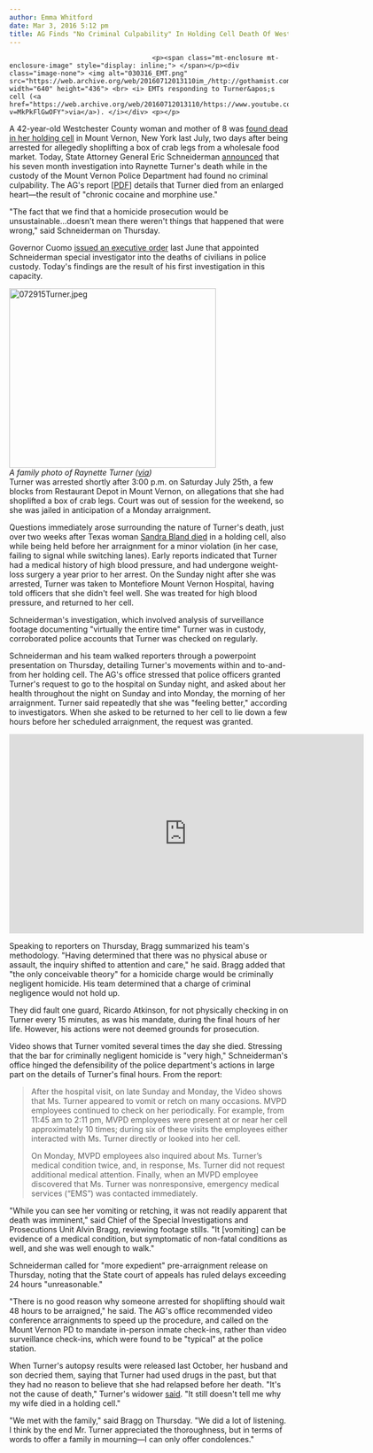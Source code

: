 ```yaml
---
author: Emma Whitford
date: Mar 3, 2016 5:12 pm
title: AG Finds "No Criminal Culpability" In Holding Cell Death Of Westchester County Woman Arrested For Shoplifting
---
```


	
										<p><span class="mt-enclosure mt-enclosure-image" style="display: inline;"> </span></p><div class="image-none"> <img alt="030316_EMT.png" src="https://web.archive.org/web/20160712013110im_/http://gothamist.com/attachments/nyc_ewhitford/030316_EMT.png" width="640" height="436"> <br> <i> EMTs responding to Turner&apos;s cell (<a href="https://web.archive.org/web/20160712013110/https://www.youtube.com/watch?v=MkPkFlGwOFY">via</a>). </i></div> <p></p>

<p>A 42-year-old Westchester County woman and mother of 8 was <a href="https://web.archive.org/web/20160712013110/http://gothamist.com/2015/07/29/holding_cell_death.php">found dead in her holding cell</a> in Mount Vernon, New York last July, two days after being arrested for allegedly shoplifting a box of crab legs from a wholesale food market. Today, State Attorney General Eric Schneiderman <a href="https://web.archive.org/web/20160712013110/http://gothamist.com/2015/08/03/raynette_turner_probe.php">announced</a> that his seven month investigation into Raynette Turner&apos;s death while in the custody of the Mount Vernon Police Department had found no criminal culpability. The AG&apos;s report [<a href="https://web.archive.org/web/20160712013110/http://www.ag.ny.gov/pdfs/SIPReport.pdf">PDF</a>] details that Turner died from an enlarged heart&#x2014;the result of &quot;chronic cocaine and morphine use.&quot;</p>

<p>&quot;The fact that we find that a homicide prosecution would be unsustainable...doesn&apos;t mean there weren&apos;t things that happened that were wrong,&quot; said Schneiderman on Thursday. </p>

<p>Governor Cuomo <a href="https://web.archive.org/web/20160712013110/http://gothamist.com/2015/07/08/cuomo_special_prosecutor.php">issued an executive order</a> last June that appointed Schneiderman special investigator into the deaths of civilians in police custody. Today&apos;s findings are the result of his first investigation in this capacity. </p>

<p><span class="mt-enclosure mt-enclosure-image" style="display: inline;"> </span></p><div class="image-right"> <img alt="072915Turner.jpeg" src="https://web.archive.org/web/20160712013110im_/http://gothamist.com/attachments/nyc_ewhitford/072915Turner.jpeg" width="373" height="324"> <br> <i style=" width:373px; ;display:block">A family photo of Raynette Turner (<a href="https://web.archive.org/web/20160712013110/http://www.nbcnewyork.com/news/local/Woman-Dies-Police-Custody-Holding-Cell-Mount-Vernon-New-York-Investigation-318965041.html">via</a>)</i></div> Turner was arrested shortly after 3:00 p.m. on Saturday July 25th, a few blocks from Restaurant Depot in Mount Vernon, on allegations that she had shoplifted a box of crab legs. Court was out of session for the weekend, so she was jailed in anticipation of a Monday arraignment. <p></p>

<p>Questions immediately arose surrounding the nature of Turner&apos;s death, just over two weeks after Texas woman <a href="https://web.archive.org/web/20160712013110/http://www.nytimes.com/2015/07/30/us/jail-video-of-sandra-bland-aims-to-dispel-rumors-about-her-death.html">Sandra Bland died</a> in a holding cell, also while being held before her arraignment for a minor violation (in her case, failing to signal while switching lanes). Early reports indicated that Turner had a medical history of high blood pressure, and had undergone weight-loss surgery a year prior to her arrest. On the Sunday night after she was arrested, Turner was taken to Montefiore Mount Vernon Hospital, having told officers that she didn&apos;t feel well. She was treated for high blood pressure, and returned to her cell. </p>

<p>Schneiderman&apos;s investigation, which involved analysis of surveillance footage documenting &quot;virtually the entire time&quot; Turner was in custody, corroborated police accounts that Turner was checked on regularly. </p>

<p>Schneiderman and his team walked reporters through a powerpoint presentation on Thursday, detailing Turner&apos;s movements within and to-and-from her holding cell. The AG&apos;s office stressed that police officers granted Turner&apos;s request to go to the hospital on Sunday night, and asked about her health throughout the night on Sunday and into Monday, the morning of her arraignment. Turner said repeatedly that she was &quot;feeling better,&quot; according to investigators. When she asked to be returned to her cell to lie down a few hours before her scheduled arraignment, the request was granted. </p>

<p><iframe width="640" height="360" src="https://web.archive.org/web/20160712013110if_/https://www.youtube.com/embed/MkPkFlGwOFY?rel=0&amp;controls=0&amp;showinfo=0" frameborder="0" allowfullscreen></iframe></p>

<p>Speaking to reporters on Thursday, Bragg summarized his team&apos;s methodology. &quot;Having determined that there was no physical abuse or assault, the inquiry shifted to attention and care,&quot; he said. Bragg added that &quot;the only conceivable theory&quot; for a homicide charge would be criminally negligent homicide. His team determined that a charge of criminal negligence would not hold up. </p>

<p>They did fault one guard, Ricardo Atkinson, for not physically checking in on Turner every 15 minutes, as was his mandate, during the final hours of her life. However, his actions were not deemed grounds for prosecution. </p>

<p>Video shows that Turner vomited several times the day she died. Stressing that the bar for criminally negligent homicide is &quot;very high,&quot; Schneiderman&apos;s office hinged the defensibility of the police department&apos;s actions in large part on the details of Turner&apos;s final hours. From the report: </p>

<blockquote>After the hospital visit, on late Sunday and Monday, the Video shows that Ms. Turner appeared to vomit or retch on many occasions. MVPD employees continued to check on her periodically. For example, from 11:45 am to 2:11 pm, MVPD employees were present at or near her cell approximately 10 times; during six of these visits the employees either interacted with Ms. Turner directly or looked into her cell. 

<p>On Monday, MVPD employees also inquired about Ms. Turner&#x2019;s medical condition twice, and, in response, Ms. Turner did not request additional medical attention. Finally, when an MVPD employee discovered that Ms. Turner was nonresponsive, emergency medical services (&#x201C;EMS&#x201D;) was contacted immediately.<br>
</p></blockquote><p></p>

<p>&quot;While you can see her vomiting or retching, it was not readily apparent that death was imminent,&quot; said Chief of the Special Investigations and Prosecutions Unit Alvin Bragg, reviewing footage stills. &quot;It [vomiting] can be evidence of a medical condition, but symptomatic of non-fatal conditions as well, and she was well enough to walk.&quot; </p>

<p>Schneiderman called for &quot;more expedient&quot; pre-arraignment release on Thursday, noting that the State court of appeals has ruled delays exceeding 24 hours &quot;unreasonable.&quot; </p>

<p>&quot;There is no good reason why someone arrested for shoplifting should wait 48 hours to be arraigned,&quot; he said. The AG&apos;s office recommended video conference arraignments to speed up the procedure, and called on the Mount Vernon PD to mandate in-person inmate check-ins, rather than video surveillance check-ins, which were found to be &quot;typical&quot; at the police station. </p>

<p>When Turner&apos;s autopsy results were released last October, her husband and son decried them, saying that Turner had used drugs in the past, but that they had no reason to believe that she had relapsed before her death. &quot;It&apos;s not the cause of death,&quot; Turner&apos;s widower <a href="https://web.archive.org/web/20160712013110/http://www.lohud.com/story/news/local/westchester/2015/10/20/raynette-turner-mount-vernon/74256162/">said</a>. &quot;It still doesn&apos;t tell me why my wife died in a holding cell.&quot;</p>

<p>&quot;We met with the family,&quot; said Bragg on Thursday. &quot;We did a lot of listening. I think by the end Mr. Turner appreciated the thoroughness, but in terms of words to offer a family in mourning&#x2014;I can only offer condolences.&quot; </p>					
										
									
				